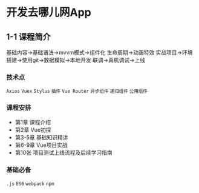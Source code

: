 # 开发去哪儿网App

## 1-1 课程简介
基础内容->基础语法->mvvm模式->组件化
生命周期->动画特效
实战项目->环境搭建->使用git->数据模拟->本地开发
联调->真机调试->上线

### 技术点
`Axios` `Vuex` `Stylus` `插件` `Vue Router` `异步组件` `递归组件` `公用组件`

### 课程安排
- 第1章 课程介绍
- 第2章 Vue初探
- 第3-5章 基础知识精讲
- 第6-9章 Vue项目实战
- 第10张 项目测试上线流程及后续学习指南

### 基础必备
`.js` `ES6` `webpack` `npm`
